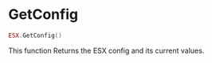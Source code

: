 # GetConfig

```lua
ESX.GetConfig()
```

This function Returns the ESX config and its current values.